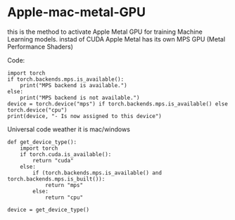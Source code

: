 # Apple-mac-metal-GPU

this is the method to activate Apple Metal GPU for training Machine Learning models. instad of CUDA Apple Metal has its own MPS GPU (Metal Performance Shaders)






Code:
```
import torch
if torch.backends.mps.is_available():
    print("MPS backend is available.") 
else:
    print("MPS backend is not available.")
device = torch.device("mps") if torch.backends.mps.is_available() else torch.device("cpu")
print(device, "- Is now assigned to this device")
```

Universal code weather it is mac/windows 
```
def get_device_type():
    import torch
    if torch.cuda.is_available():  
        return "cuda"
    else: 
        if (torch.backends.mps.is_available() and torch.backends.mps.is_built()):
            return "mps"
        else:
            return "cpu"
    
device = get_device_type()
```
